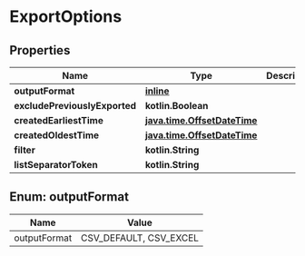 
# ExportOptions

## Properties
Name | Type | Description | Notes
------------ | ------------- | ------------- | -------------
**outputFormat** | [**inline**](#OutputFormatEnum) |  |  [optional]
**excludePreviouslyExported** | **kotlin.Boolean** |  |  [optional]
**createdEarliestTime** | [**java.time.OffsetDateTime**](java.time.OffsetDateTime) |  |  [optional]
**createdOldestTime** | [**java.time.OffsetDateTime**](java.time.OffsetDateTime) |  |  [optional]
**filter** | **kotlin.String** |  |  [optional]
**listSeparatorToken** | **kotlin.String** |  |  [optional]


<a name="OutputFormatEnum"></a>
## Enum: outputFormat
Name | Value
---- | -----
outputFormat | CSV_DEFAULT, CSV_EXCEL



